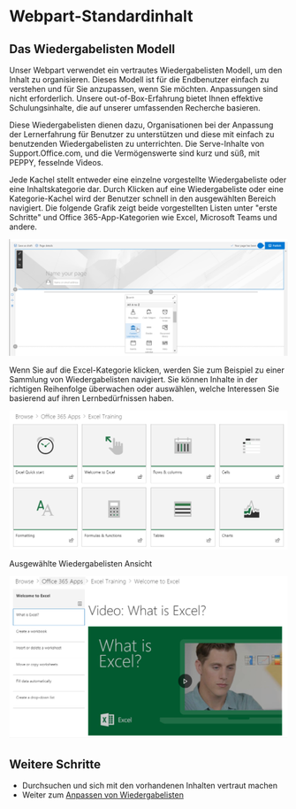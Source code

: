 # <a name="webpart-default-content"></a>Webpart-Standardinhalt

## <a name="the-playlist-model"></a>Das Wiedergabelisten Modell

Unser Webpart verwendet ein vertrautes Wiedergabelisten Modell, um den Inhalt zu organisieren.  Dieses Modell ist für die Endbenutzer einfach zu verstehen und für Sie anzupassen, wenn Sie möchten.  Anpassungen sind nicht erforderlich.  Unsere out-of-Box-Erfahrung bietet Ihnen effektive Schulungsinhalte, die auf unserer umfassenden Recherche basieren.

Diese Wiedergabelisten dienen dazu, Organisationen bei der Anpassung der Lernerfahrung für Benutzer zu unterstützen und diese mit einfach zu benutzenden Wiedergabelisten zu unterrichten. Die Serve-Inhalte von Support.Office.com, und die Vermögenswerte sind kurz und süß, mit PEPPY, fesselnde Videos. 

Jede Kachel stellt entweder eine einzelne vorgestellte Wiedergabeliste oder eine Inhaltskategorie dar. Durch Klicken auf eine Wiedergabeliste oder eine Kategorie-Kachel wird der Benutzer schnell in den ausgewählten Bereich navigiert. Die folgende Grafik zeigt beide vorgestellten Listen unter "erste Schritte" und Office 365-App-Kategorien wie Excel, Microsoft Teams und andere. 

![Webpart-Standardansicht](media/clo365addwebpart.png)

Wenn Sie auf die Excel-Kategorie klicken, werden Sie zum Beispiel zu einer Sammlung von Wiedergabelisten navigiert.  Sie können Inhalte in der richtigen Reihenfolge überwachen oder auswählen, welche Interessen Sie basierend auf ihren Lernbedürfnissen haben. 

![Webpart-Wiedergabeliste](media/clo365exceltraining.png)

Ausgewählte Wiedergabelisten Ansicht

![Excel-Wiedergabeliste](media/clo365excelplaylist.png)

## <a name="next-steps"></a>Weitere Schritte

- Durchsuchen und sich mit den vorhandenen Inhalten vertraut machen
- Weiter zum [Anpassen von Wiedergabelisten](customplaylists.md)